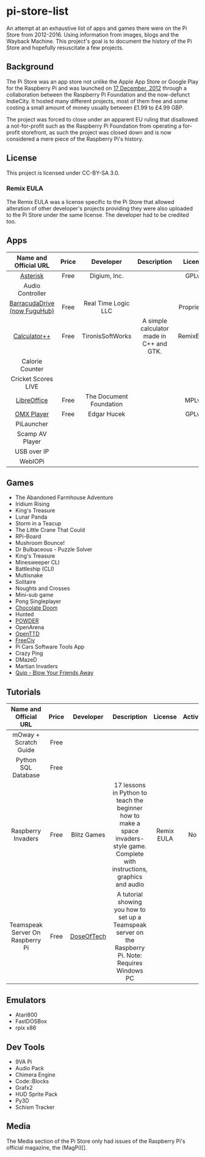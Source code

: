 # pi-store-list
An attempt at an exhaustive list of apps and games there were on the Pi Store from 2012-2016. Using information from images, blogs and the Wayback Machine. This project's goal is to document the history of the Pi Store and hopefully resuscitate a few projects.

## Background
The Pi Store was an app store not unlike the Apple App Store or Google Play for the Raspberry Pi and was launched on [17 December, 2012](https://www.raspberrypi.org/blog/introducing-the-pi-store/) through a collaboration between the Raspberry Pi Foundation and the now-defunct IndieCity. It hosted many different projects, most of them free and some costing a small amount of money usually between £1.99 to £4.99 GBP.

The project was forced to close under an apparent EU ruling that disallowed a not-for-profit such as the Raspberry Pi Foundation from operating a for-profit storefront, as such the project was closed down and is now considered a mere piece of the Raspberry Pi's history.

## License
This project is licensed under CC-BY-SA 3.0.

### Remix EULA
The Remix EULA was a license specific to the Pi Store that allowed alteration of other developer's projects providing they were also uploaded to the Pi Store under the same license. The developer had to be credited too.

## Apps
| Name and Official URL | Price | Developer    | Description | License | Active |
|:---------------------:|:------:|:-----:|:-----------:|:-------:|:------:|
| [Asterisk](http://www.raspberry-asterisk.org/) | Free | Digium, Inc. |             | GPLv2   | Yes    |
| Audio Controller | | | | | |
| [BarracudaDrive (now FuguHub)](http://fuguhub.com/RaspberryPi.lsp) | Free | Real Time Logic LLC | | Proprietary | Yes |
| [Calculator++](http://store.raspberrypi.com/projects/calculator) | Free | TironisSoftWorks | A simple calculator made in C++ and GTK. | RemixEULA | No |
| Calorie Counter | | | | | | 
| Cricket Scores LIVE | | | | | |
| [LibreOffice](https://www.libreoffice.org/) | Free | The Document Foundation | | MPLv2 | Yes |
| [OMX Player](https://github.com/huceke/omxplayer) | Free | Edgar Hucek | | GPLv2 | |
| PiLauncher | | | | | |
| Scamp AV Player | | | | | |
| USB over IP | | | | | |
| WebIOPi | | | | | |

## Games
* The Abandoned Farmhouse Adventure
* Iridium Rising
* King's Treasure
* Lunar Panda
* Storm in a Teacup
* The Little Crane That Could
* RPi-Board
* Mushroom Bounce!
* Dr Bulbaceous - Puzzle Solver
* King's Treasure
* Minesweeper CLI
* Battleship (CLI)
* Multisnake
* Solitaire
* Noughts and Crosses
* Mini-sub game
* Pong Singleplayer
* [Chocolate Doom](https://www.chocolate-doom.org/wiki/index.php/Chocolate_Doom)
* Hunted
* [POWDER](http://www.zincland.com/powder/)
* OpenArena
* [OpenTTD](https://www.openttd.org/en/)
* [FreeCiv](http://www.freeciv.org/)
* Pi Cars Software Tools App
* Crazy Ping
* DMazeD
* Martian Invaders
* [Quip - Blow Your Friends Away](https://bitbucket.org/xixs/leedshack/src)

## Tutorials
| Name and Official URL | Price | Developer | Description | License | Active |
|:---------------------:|:-----:|:---------:|:-----------:|:-------:|:------:|
| mOway + Scratch Guide | Free  |  | |   |   |
| Python SQL Database | Free  |  | |   |   |
| Raspberry Invaders | Free | Blitz Games | 17 lessons in Python to teach the beginner how to make a space invaders-style game. Complete with instructions, graphics and audio | Remix EULA | No  |
| Teamspeak Server On Raspberry Pi | Free | [DoseOfTech](http://www.doseoftech.co.uk) | A tutorial showing you how to set up a Teamspeak server on the Raspberry Pi. Note: Requires Windows PC | | |

## Emulators
* Atari800
* FastDOSBox
* rpix x86

## Dev Tools
* 9VA Pi
* Audio Pack
* Chimera Engine
* Code::Blocks
* Grafx2
* HUD Sprite Pack
* Py3D
* Schism Tracker

## Media
The Media section of the Pi Store only had issues of the Raspberry Pi's official magazine, the (MagPi)[].
